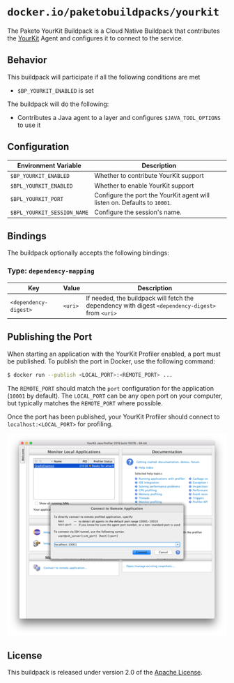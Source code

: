 # `docker.io/paketobuildpacks/yourkit`
The Paketo YourKit Buildpack is a Cloud Native Buildpack that contributes the [YourKit][y] Agent and configures it to
connect to the service.

[y]: https://www.yourkit.com

## Behavior
This buildpack will participate if all the following conditions are met

* `$BP_YOURKIT_ENABLED` is set

The buildpack will do the following:

* Contributes a Java agent to a layer and configures `$JAVA_TOOL_OPTIONS` to use it

## Configuration
| Environment Variable | Description
| -------------------- | -----------
| `$BP_YOURKIT_ENABLED` | Whether to contribute YourKit support
| `$BPL_YOURKIT_ENABLED` | Whether to enable YourKit support
| `$BPL_YOURKIT_PORT` | Configure the port the YourKit agent will listen on. Defaults to `10001`.
| `$BPL_YOURKIT_SESSION_NAME` | Configure the session's name.

## Bindings
The buildpack optionally accepts the following bindings:

### Type: `dependency-mapping`
|Key                   | Value   | Description
|----------------------|---------|------------
|`<dependency-digest>` | `<uri>` | If needed, the buildpack will fetch the dependency with digest `<dependency-digest>` from `<uri>`

## Publishing the Port
When starting an application with the YourKit Profiler enabled, a port must be published.  To publish the port in Docker, use the following command:

```bash
$ docker run --publish <LOCAL_PORT>:<REMOTE_PORT> ...
```

The `REMOTE_PORT` should match the `port` configuration for the application (`10001` by default).  The `LOCAL_PORT` can be any open port on your computer, but typically matches the `REMOTE_PORT` where possible.

Once the port has been published, your YourKit Profiler should connect to `localhost:<LOCAL_PORT>` for profiling.

![YourKit Configuration](yourkit.png)

## License

This buildpack is released under version 2.0 of the [Apache License][a].

[a]: http://www.apache.org/licenses/LICENSE-2.0
